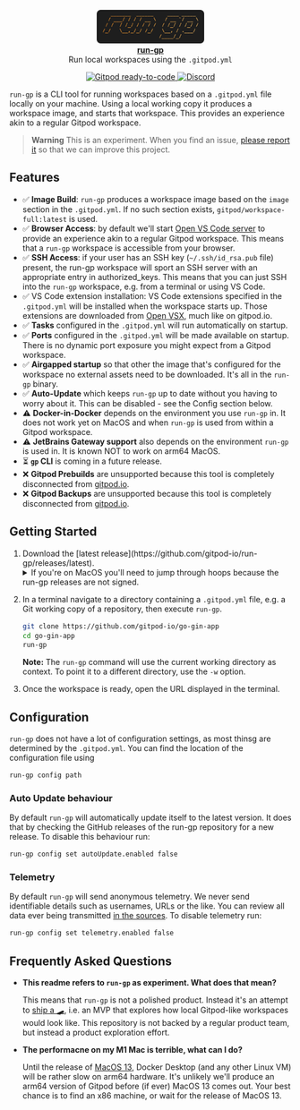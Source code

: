 <p align="center">
  <a href="https://www.gitpod.io">
    <img src="docs/logo.png" alt="rungp Logo" height="60" />
    <br />
    <strong>run-gp</strong>
  </a>
  <br />
  <span>Run local workspaces using the <code>.gitpod.yml</code></span>
</p>
<p align="center">
  <a href="https://gitpod.io/from-referrer/">
    <img src="https://img.shields.io/badge/Gitpod-ready--to--code-908a85?logo=gitpod" alt="Gitpod ready-to-code" />
  </a>
  <a href="https://www.gitpod.io/chat">
    <img src="https://img.shields.io/discord/816244985187008514" alt="Discord" />
  </a>
</p>

`run-gp` is a CLI tool for running workspaces based on a `.gitpod.yml` file locally on your machine. Using a local working copy it produces a workspace image, and starts that workspace. This provides an experience akin to a regular Gitpod workspace.

> **Warning**
> This is an experiment. When you find an issue, [please report it](https://github.com/gitpod-io/run-gp/issues/new?assignees=&labels=&template=bug_report.md&title=) so that we can improve this project.

## Features
- ✅ **Image Build**: `run-gp` produces a workspace image based on the `image` section in the `.gitpod.yml`. If no such section exists, `gitpod/workspace-full:latest` is used.
- ✅ **Browser Access**: by default we'll start [Open VS Code server](https://github.com/gitpod-io/openvscode-server) to provide an experience akin to a regular Gitpod workspace. This means that a `run-gp` workspace is accessible from your browser.
- ✅ **SSH Access**: if your user has an SSH key (`~/.ssh/id_rsa.pub` file) present, the run-gp workspace will sport an SSH server with an appropriate entry in authorized_keys. This means that you can just SSH into the `run-gp` workspace, e.g. from a terminal or using VS Code.
- ✅ VS Code extension installation: VS Code extensions specified in the `.gitpod.yml` will be installed when the workspace starts up. Those extensions are downloaded from [Open VSX](https://open-vsx.org), much like on gitpod.io.
- ✅ **Tasks** configured in the `.gitpod.yml` will run automatically on startup. 
- ✅ **Ports** configured in the `.gitpod.yml` will be made available on startup. There is no dynamic port exposure you might expect from a Gitpod workspace.
- ✅ **Airgapped startup** so that other the image that's configured for the workspace no external assets need to be downloaded. It's all in the `run-gp` binary.
- ✅ **Auto-Update** which keeps `run-gp` up to date without you having to worry about it. This can be disabled - see the Config section below.
- ⚠️ **Docker-in-Docker** depends on the environment you use `run-gp` in. It does not work yet on MacOS and when `run-gp` is used from within a Gitpod workspace.
- ⚠️ **JetBrains Gateway support** also depends on the environment `run-gp` is used in. It is known NOT to work on arm64 MacOS.
- ⏳ **`gp` CLI** is coming in a future release.
- ❌ **Gitpod Prebuilds** are unsupported because this tool is completely disconnected from [gitpod.io](https://gitpod.io).
- ❌ **Gitpod Backups** are unsupported because this tool is completely disconnected from [gitpod.io](https://gitpod.io).

## Getting Started
<ol>
  <li>
    Download the [latest release](https://github.com/gitpod-io/run-gp/releases/latest). 
    <details>
      <summary>If you're on MacOS you'll need to jump through hoops because the run-gp releases are not signed.</summary>
      MacOS requires that binaries downloaded using a browser must be [signed and notarized](https://developer.apple.com/developer-id/). Otherwise you won't be able to just execute the `run-gp` command. If you download the release using `curl` in a terminal, MacOS will just let you execute the binary. Alternatively, you can head over to the `Security` system settings and allow the binary to run once MacOS denied this on the first attempt.
    </details>
  </li>
  <li>
  
  In a terminal navigate to a directory containing a `.gitpod.yml` file, e.g. a Git working copy of a repository, then execute `run-gp`.

  ```bash
  git clone https://github.com/gitpod-io/go-gin-app
  cd go-gin-app
  run-gp
  ```

  **Note:** The `run-gp` command will use the current working directory as context. To point it to a different directory, use the `-w` option.
  </li>
  <li>
  Once the workspace is ready, open the URL displayed in the terminal.
  </li>
</ol>

## Configuration
`run-gp` does not have a lot of configuration settings, as most thinsg are determined by the `.gitpod.yml`. You can find the location of the configuration file using
```bash
run-gp config path
```

### Auto Update behaviour
By default `run-gp` will automatically update itself to the latest version. It does that by checking the GitHub releases of the run-gp repository for a new release.
To disable this behaviour run:
```bash
run-gp config set autoUpdate.enabled false
```

### Telemetry
By default `run-gp` will send anonymous telemetry. We never send identifiable details such as usernames, URLs or the like. You can review all data ever being transmitted [in the sources](https://github.com/gitpod-io/run-gp/blob/main/pkg/telemetry/telemetry.go#L84-L123). To disable telemetry run:
```bash
run-gp config set telemetry.enabled false
```

## Frequently Asked Questions

- **This readme refers to `run-gp` as experiment. What does that mean?**
  
    This means that `run-gp` is not a polished product. Instead it's an attempt to [ship a 🛹](https://www.gitpod.io/blog/gitpod-core-values#ship-skateboards), i.e. an MVP that explores how local Gitpod-like workspaces would look like. This repository is not backed by a regular product team, but instead a product exploration effort.

- **The performacne on my M1 Mac is terrible, what can I do?** 

    Until the release of [MacOS 13](https://developer.apple.com/documentation/virtualization/running_intel_binaries_in_linux_vms_with_rosetta), Docker Desktop (and any other Linux VM) will be rather slow on arm64 hardware. It's unlikely we'll produce an arm64 version of Gitpod before (if ever) MacOS 13 comes out. Your best chance is to find an x86 machine, or wait for the release of MacOS 13.

